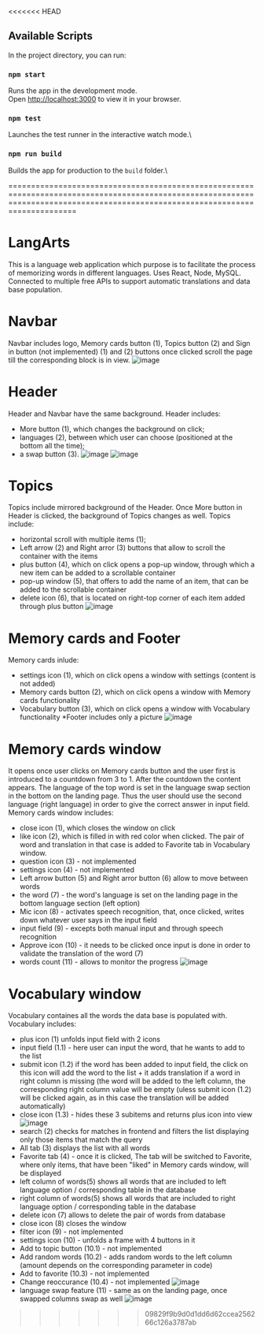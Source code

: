 <<<<<<< HEAD
## Available Scripts
In the project directory, you can run:
### `npm start`
Runs the app in the development mode.\
Open [http://localhost:3000](http://localhost:3000) to view it in your browser.
### `npm test`
Launches the test runner in the interactive watch mode.\
### `npm run build`
Builds the app for production to the `build` folder.\

=================================================================================================================================================================================
# LangArts
This is a language web application which purpose is to facilitate the process of memorizing words in different languages. 
Uses React, Node, MySQL. Connected to multiple free APIs to support automatic translations and data base population.

# Navbar 
Navbar includes logo, Memory cards button (1), Topics button (2) and Sign in button (not implemented)
(1) and (2) buttons once clicked scroll the page till the corresponding block is in view.
![image](https://github.com/VladLys0v/LangArts/assets/93451020/60d2a64c-51d8-412b-b5b7-267edf2d94b7)

# Header
Header and Navbar have the same background.
Header includes: 
 - More button (1), which changes the background on click; 
 - languages (2), between which user can choose (positioned at the bottom all the time);
 - a swap button (3).
![image](https://github.com/VladLys0v/LangArts/assets/93451020/cf963906-bfe6-4d02-9342-77fc6aebc375)
![image](https://github.com/VladLys0v/LangArts/assets/93451020/b4e0b6a7-d223-4d40-aa27-49f570f16bd1)

# Topics
Topics include mirrored background of the Header. Once More button in Header is clicked, the background of Topics changes as well.
Topics include:
- horizontal scroll with multiple items (1);
- Left arrow (2) and Right arror (3) buttons that allow to scroll the container with the items
- plus button (4), which on click opens a pop-up window, through which a new item can be added to a scrollable container
- pop-up window (5), that offers to add the name of an item, that can be added to the scrollable container
- delete icon (6), that is located on right-top corner of each item added through plus button
![image](https://github.com/VladLys0v/LangArts/assets/93451020/88e29b60-9947-4d29-a149-2b606a861df5)

# Memory cards and Footer
Memory cards inlude:
- settings icon (1), which on click opens a window with settings (content is not added)
- Memory cards button (2), which on click opens a window with Memory cards functionality
- Vocabulary button (3), which on click opens a window with Vocabulary functionality
*Footer includes only a picture 
![image](https://github.com/VladLys0v/LangArts/assets/93451020/7b8fce03-89a5-4358-9261-b56761298718)

# Memory cards window
It opens once user clicks on Memory cards button and the user first is introduced to a countdown from 3 to 1. After the countdown the content appears.
The language of the top word is set in the language swap section in the bottom on the landing page. Thus the user should use the second language (right language) in order to give the correct answer in input field.
Memory cards window includes:
- close icon (1), which closes the window on click
- like icon (2), which is filled in with red color when clicked. The pair of word and translation in that case is added to Favorite tab in Vocabulary window.
- question icon (3) - not implemented
- settings icon (4) - not implemented
- Left arrow button (5) and Right arror button (6) allow to move between words
- the word (7) - the word's language is set on the landing page in the bottom language section (left option)
- Mic icon (8) - activates speech recognition, that, once clicked, writes down whatever user says in the input field 
- input field (9) - excepts both manual input and through speech recognition
- Approve icon (10) - it needs to be clicked once input is done in order to validate the translation of the word (7)
- words count (11) - allows to monitor the progress
![image](https://github.com/VladLys0v/LangArts/assets/93451020/c5b76e62-15a9-4912-a390-b1da26f20335)

# Vocabulary window
Vocabulary containes all the words the data base is populated with.
Vocabulary includes:
- plus icon (1) unfolds input field with 2 icons
- input field (1.1) - here user can input the word, that he wants to add to the list 
- submit icon (1.2) if the word has been added to input field, the click on this icon will add the word to the list + it adds translation if a word in right column is missing 
(the word will be added to the left column, the corresponding right column value will be empty (uless submit icon (1.2) will be clicked again, as in this case the translation will be added automatically)
- close icon (1.3) - hides these 3 subitems and returns plus icon into view
![image](https://github.com/VladLys0v/LangArts/assets/93451020/f4e281e0-07ca-4f9a-97cb-09a75d11dee1)
- search (2) checks for matches in frontend and filters the list displaying only those items that match the query
- All tab (3) displays the list with all words
- Favorite tab (4) - once it is clicked, The tab will be switched to Favorite, where only items, that have been "liked" in Memory cards window, will be displayed
- left column of words(5) shows all words that are included to left language option / corresponding table in the database
- right column of words(5) shows all words that are included to right language option / corresponding table in the database
- delete icon (7) allows to delete the pair of words from database
- close icon (8) closes the window
- filter icon (9) - not implemented
- settings icon (10) - unfolds a frame with 4 buttons in it
- Add to topic button (10.1) - not implemented
- Add random words (10.2) - adds random words to the left column (amount depends on the corresponding parameter in code)
- Add to favorite (10.3) - not implemented
- Change reoccurance (10.4) - not implemented
![image](https://github.com/VladLys0v/LangArts/assets/93451020/329972f7-f3f2-4f1b-b53a-5762f00661e9)
- language swap feature (11) - same as on the landing page, once swapped columns swap as well
![image](https://github.com/VladLys0v/LangArts/assets/93451020/d4b993f1-875f-46fa-a512-773b03b174a5)


>>>>>>> 09829f9b9d0d1dd6d62ccea256266c126a3787ab
